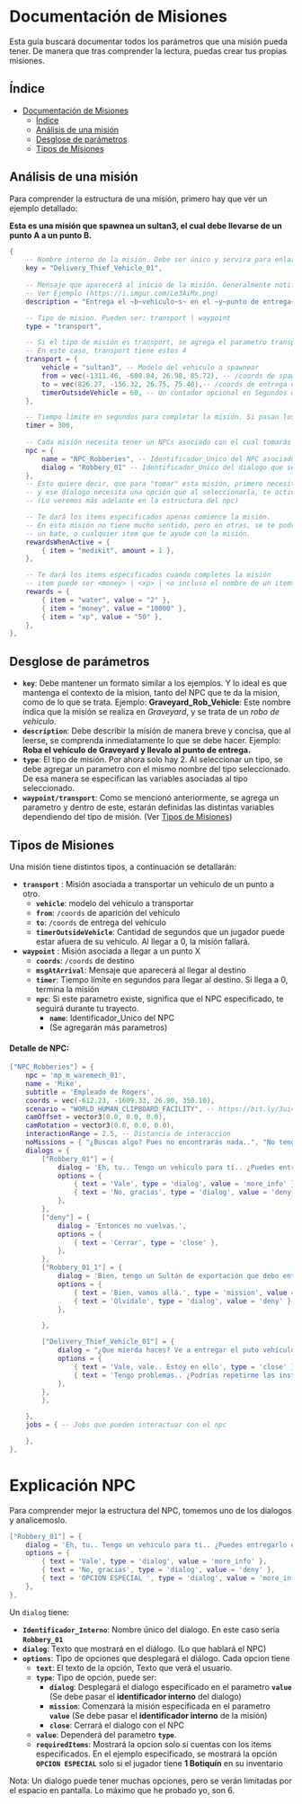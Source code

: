 # Documentación de Misiones
Esta guía buscará documentar todos los parámetros que una misión pueda tener.
De manera que tras comprender la lectura, puedas crear tus propias misiones.

## Índice
- [Documentación de Misiones](#Documentación-de-Misiones)
  - [Índice](#Índice)
  - [Análisis de una misión](#Análisis-de-una-misión)
  - [Desglose de parámetros](#Desglose-de-parámetros)
  - [Tipos de Misiones](#Tipos-de-Misiones)


## Análisis de una misión
Para comprender la estructura de una misión, primero hay que ver un ejemplo detallado:

**Esta es una misión que spawnea un sultan3, el cual debe llevarse de un punto A a un punto B.**
```lua
{
	-- Nombre interno de la misión. Debe ser único y servira para enlazarla a una opción de dialogo (lo veremos más adelante)
	key = "Delivery_Thief_Vehicle_01",
	
	-- Mensaje que aparecerá al inicio de la misión. Generalmente notifica lo que el jugador debe hacer
	-- Ver Ejemplo (https://i.imgur.com/Le3AiMx.png)
	description = "Entrega el ~b~vehículo~s~ en el ~y~punto de entrega~s~ antes de que se acabe el tiempo.",

	-- Tipo de mision. Pueden ser: transport | waypoint
	type = "transport",

	-- Si el tipo de misión es transport, se agrega el parametro transport con sus parametros correspondientes
	-- En este caso, transport tiene estos 4
	transport = {
		vehicle = "sultan3", -- Modelo del vehiculo a spawnear
		from = vec(-1311.46, -600.84, 26.98, 85.72), -- /coords de spawn del vehiculo
		to = vec(826.27, -156.32, 26.75, 75.40),-- /coords de entrega del vehiculo
		timerOutsideVehicle = 60, -- Un contador opcional en Segundos que controla que el jugador no pase mucho tiempo fuera del vehiculo.
	},

	-- Tiempo límite en segundos para completar la misión. Si pasan los segundos especificados, la misión fallará.
	timer = 300,
	
	-- Cada misión necesita tener un NPCs asociado con el cual tomarás esa misión.
	npc = {
		name = "NPC_Robberies", -- Identificador_Unico del NPC asociado
		dialog = "Robbery_01" -- Identificador_Unico del dialogo que se abrirá para presentarte esta misión
	},
	-- Esto quiere decir, que para "tomar" esta misión, primero necesitas hablar con un NPC, ese NPC necesita un dialogo,
	-- y ese dialogo necesita una opción que al seleccionarla, te active la misión.
	-- (Lo veremos más adelante en la estructura del npc)

	-- Te dará los items especificados apenas comience la misión.
	-- En esta misión no tiene mucho sentido, pero en otras, se te podría dar un botiquín para ayudarte con la misión,
	-- un bate, o cualquier item que te ayude con la misión.
	rewardsWhenActive = {
		{ item = "medikit", amount = 1 },
	},

	-- Te dará los items especificados cuando completes la misión
	-- item puede ser <money> | <xp> | <o incluso el nombre de un item>
	rewards = {
		{ item = "water", value = "2" },
		{ item = "money", value = "10000" },
		{ item = "xp", value = "50" },
	},
},
```

## Desglose de parámetros
- **`key`**: Debe mantener un formato similar a los ejemplos. Y lo ideal es que mantenga el contexto de la mision, tanto del NPC que te da la mision, como de lo que se trata. Ejemplo: **Graveyard_Rob_Vehicle**: Este nombre indica que la misión se realiza en *Graveyard*, y se trata de un *robo de vehiculo*.
- **`description`**: Debe describir la misión de manera breve y concisa, que al leerse, se comprenda inmediatamente lo que se debe hacer. Ejemplo: **Roba el vehículo de Graveyard y llevalo al punto de entrega.**
- **`type`**: El tipo de misión. Por ahora solo hay 2. Al seleccionar un tipo, se debe agregar un parametro con el mismo nombre del tipo seleccionado. De esa manera se especifican las variables asociadas al tipo seleccionado.
- **`waypoint/transport`**: Como se mencionó anteriormente, se agrega un parametro y dentro de este, estarán definidas las distintas variables dependiendo del tipo de misión. (Ver [Tipos de Misiones](#Tipos-de-misionnes))

 

## Tipos de Misiones
Una misión tiene distintos tipos, a continuación se detallarán:
- **`transport`** : Misión asociada a transportar un vehiculo de un punto a otro.
	- **`vehicle`**: modelo del vehiculo a transportar
	- **`from`**: `/coords` de aparición del vehículo
	- **`to`**: `/coords` de entrega del vehículo
	- **`timerOutsideVehicle`**: Cantidad de segundos que un jugador puede estar afuera de su vehiculo. Al llegar a 0, la misión fallará.
- **`waypoint`** : Misión asociada a llegar a un punto X
	- **`coords`**: `/coords` de destino
	- **`msgAtArrival`**: Mensaje que aparecerá al llegar al destino
	- **`timer`**: Tiempo límite en segundos para llegar al destino. Si llega a 0, termina la misión
	- **`npc`**: Si este parametro existe, significa que el NPC especificado, te seguirá durante tu trayecto.
		-  **`name`**: Identificador_Unico del NPC
		- (Se agregarán más parametros)




#### Detalle de NPC:



```lua
["NPC_Robberies"] = {
	npc = 'mp_m_waremech_01',
	name = 'Mike',
	subtitle = 'Empleado de Rogers',
	coords = vec(-612.23, -1609.33, 26.90, 350.10),
	scenario = "WORLD_HUMAN_CLIPBOARD_FACILITY", -- https://bit.ly/3ui4V3N
	camOffset = vector3(0.0, 0.0, 0.0),
	camRotation = vector3(0.0, 0.0, 0.0),
	interactionRange = 2.5, -- Distancia de interaccion
	noMissions = { "¿Buscas algo? Pues no encontrarás nada..", "No tengo nada para tí, vete.", "¿Hmm? Fuera de aquí." },
	dialogs = { 
		["Robbery_01"] = {
			dialog = 'Eh, tu.. Tengo un vehiculo para tí.. ¿Puedes entregarlo en un garage? Te pagaré bien..',
			options = {
				{ text = 'Vale', type = 'dialog', value = 'more_info' },
				{ text = 'No, gracias', type = 'dialog', value = 'deny' },
			},
		},
		["deny"] = {
			dialog = 'Entonces no vuelvas.',
			options = {
				{ text = 'Cerrar', type = 'close' },
			},
		},
		["Robbery_01_1"] = {
			dialog = 'Bien, tengo un Sultán de exportación que debo entregar lo antes posible a un cliente. No lo dañes! O no te pagaré nada',
			options = {
				{ text = 'Bien, vamos allá.', type = 'mission', value = 'Delivery_Thief_Vehicle_01' },
				{ text = 'Olvídalo', type = 'dialog', value = 'deny' }
			},

		},

		["Delivery_Thief_Vehicle_01"] = {
			dialog = "¿Que mierda haces? Ve a entregar el puto vehículo",
			options = {
				{ text = 'Vale, vale.. Estoy en ello', type = 'close' },
				{ text = 'Tengo problemas.. ¿Podrías repetirme las instrucciones?', type = 'mission', value = "Delivery_Thief_Vehicle_01" },
			},
		},
		},

	},
	jobs = { -- Jobs que pueden interactuar con el npc

	},
},
```

# Explicación NPC
Para comprender mejor la estructura del NPC, tomemos uno de los dialogos y analicemoslo.

```lua
["Robbery_01"] = { 
	dialog = 'Eh, tu.. Tengo un vehiculo para tí.. ¿Puedes entregarlo en un garage? Te pagaré bien..',
	options = {
		{ text = 'Vale', type = 'dialog', value = 'more_info' },
		{ text = 'No, gracias', type = 'dialog', value = 'deny' },
		{ text = 'OPCION ESPECIAL ', type = 'dialog', value = 'more_info', requiredItems = { { item = "medikit", amount = 1, removeOnInteract = true }	} },
	},
},
```

Un `dialog` tiene:
- **`Identificador_Interno`**: Nombre único del dialogo. En este caso sería **`Robbery_01`**
- **`dialog`**: Texto que mostrará en el diálogo. (Lo que hablará el NPC) 
- **`options`**: Tipo de opciones que desplegará el diálogo. Cada opcion tiene 
  - **`text`**: El texto de la opción, Texto que verá el usuario.
  - **`type`**: Tipo de opción, puede ser:
    - **`dialog`**: Desplegará el dialogo especificado en el parametro **`value`** (Se debe pasar el **identificador interno** del dialogo)
    - **`mission`**: Comenzará la misión especificada en el parametro **`value`** (Se debe pasar el **identificador interno** de la misión)
    - **`close`**: Cerrará el dialogo con el NPC
  - **`value`**: Dependerá del parametro **`type`**.
  - **`requiredItems`**: Mostrará la opcion solo si cuentas con los items especificados. En el ejemplo especificado, se mostrará la opción **`OPCION ESPECIAL`** solo si el jugador tiene **1 Botiquín** en su inventario


Nota: Un dialogo puede tener muchas opciones, pero se verán limitadas por el espacio en pantalla. Lo máximo que he probado yo, son 6.

